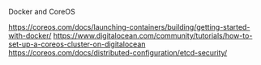 Docker and CoreOS

https://coreos.com/docs/launching-containers/building/getting-started-with-docker/
https://www.digitalocean.com/community/tutorials/how-to-set-up-a-coreos-cluster-on-digitalocean
https://coreos.com/docs/distributed-configuration/etcd-security/